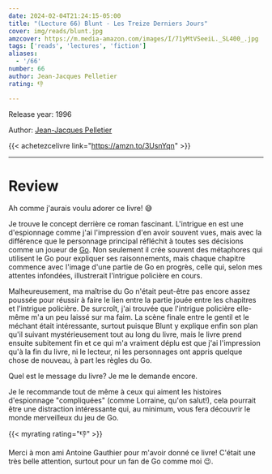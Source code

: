 ```yaml
---
date: 2024-02-04T21:24:15-05:00
title: "(Lecture 66) Blunt - Les Treize Derniers Jours"
cover: img/reads/blunt.jpg
amzcover: https://m.media-amazon.com/images/I/71yMtVSeeiL._SL400_.jpg
tags: ['reads', 'lectures', 'fiction']
aliases:
  - '/66'
number: 66
author: Jean-Jacques Pelletier
rating: 👎

---
```


Release year: 1996

Author: [Jean-Jacques Pelletier](http://jeanjacquespelletier.com/)

{{< achetezcelivre link="https://amzn.to/3UsnYqn" >}}

---

# Review

Ah comme j'aurais voulu adorer ce livre! :sweat_smile:

Je trouve le concept derrière ce roman fascinant. L'intrigue en est une
d'espionnage comme j'ai l'impression d'en avoir souvent vues, mais avec
la différence que le personnage principal réfléchit à toutes ses
décisions comme un joueur de
[Go](https://felixleger.com/posts/2022/02/les-r%C3%A8gles-du-go-en-5-minutes/). Non seulement il crée souvent des
métaphores qui utilisent le Go pour expliquer ses raisonnements, mais
chaque chapitre commence avec l'image d'une partie de Go en progrès,
celle qui, selon mes attentes infondées, illustrerait l'intrigue
policière en cours.

Malheureusement, ma maîtrise du Go n'était peut-être pas encore assez
poussée pour réussir à faire le lien entre la partie jouée entre les
chapitres et l'intrigue policière. De surcroît, j'ai trouvée que l'intrigue
policière elle-même m'a un peu laissé sur ma faim. La scène finale entre
le gentil et le méchant était intéressante, surtout puisque Blunt
y explique enfin son plan qu'il suivant mystérieusement tout au long du
livre, mais le livre prend ensuite subitement fin et ce qui m'a vraiment
déplu est que j'ai l'impression qu'à la fin du livre, ni le lecteur, ni
les personnages ont appris quelque chose de nouveau, à part les règles
du Go.

Quel est le message du livre? Je me le demande encore.

Je le recommande tout de même à ceux qui aiment les histoires
d'espionnage "compliquées" (comme Lorraine, qu'on salut!), cela pourrait
être une distraction intéressante qui, au minimum, vous fera découvrir le
monde merveilleux du jeu de Go.

{{< myrating rating="👎" >}}

Merci à mon ami Antoine Gauthier pour m'avoir donné ce livre! C'était
une très belle attention, surtout pour un fan de Go comme moi :wink:.
